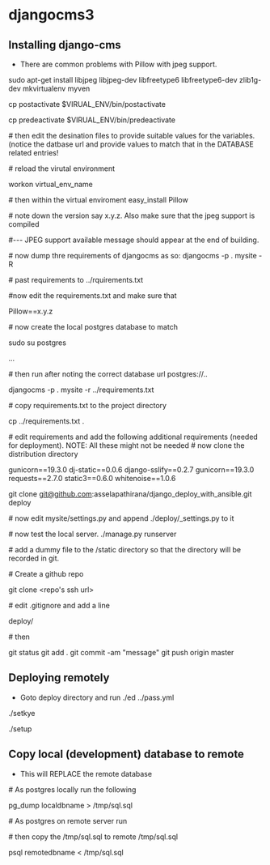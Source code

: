 # djangocms3

## Installing django-cms
- There are common problems with Pillow with jpeg support. 
 
 sudo apt-get install libjpeg libjpeg-dev libfreetype6 libfreetype6-dev zlib1g-dev
 mkvirtualenv myven
 
 cp postactivate $VIRUAL_ENV/bin/postactivate
 
 cp predeactivate $VIRUAL_ENV/bin/predeactivate

 \# then edit the desination files to provide suitable values for the variables. (notice the datbase url and provide values to match that in the DATABASE related entries!
 
 \# reload the virutal environment
 
 workon virtual_env_name
 
 \# then within the virtual enviroment
 easy_install Pillow
 
 \# note down the version say x.y.z. Also make sure that the jpeg support is compiled
 
 \#--- JPEG support available message should appear at the end of building. 
 
 \# now dump thre requirements of djangocms as so:
 djangocms -p . mysite -R 
 
 \# past requirements to ../rquirements.txt
 
 \#now edit the requirements.txt and make sure that
 
 Pillow==x.y.z
 
 \# now create the local postgres database to match 
 
 sudo su postgres
 
 ...
 
 \# then run after noting the correct database url postgres://..
 
 djangocms -p . mysite -r ../requirements.txt 

 \# copy requirements.txt to the project directory
 
 cp ../requirements.txt . 
 
 \# edit requirements and add the following additional requirements (needed for deployment).  NOTE: All these might not be needed 
 \# now clone the distribution directory 

  gunicorn==19.3.0
  dj-static==0.0.6
  django-sslify==0.2.7
  gunicorn==19.3.0
  requests==2.7.0
  static3==0.6.0
  whitenoise==1.0.6
 
  git clone  git@github.com:asselapathirana/django_deploy_with_ansible.git deploy
 
 \# now edit mysite/settings.py and append ./deploy/_settings.py to it
 
 \# now test the local server. 
 ./manage.py runserver
 
 \# add a dummy file to the <appname>/static directory so that the directory will be recorded in git. 
 
 \# Create a github repo  <myrepo> 
 
 git clone <repo's ssh url>
 
 \# edit .gitignore and add a line
 
 deploy/
 
 \# then
 
 git status
 git add . 
 git commit -am "message"
 git push origin master
 

## Deploying remotely 
 - Goto deploy directory and run
 ./ed ../pass.yml 

 ./setkye

 ./setup

## Copy local (development) database to remote 

-  This will REPLACE the remote database
 
 \# As postgres locally run the following
 
 pg_dump localdbname > /tmp/sql.sql

 \# As postgres on remote server run 
 
 \# then copy the /tmp/sql.sql to remote /tmp/sql.sql

 psql remotedbname < /tmp/sql.sql  
